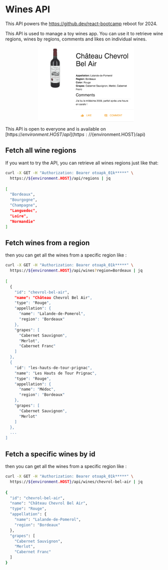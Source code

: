 # Wines API

This API powers the https://github.dev/react-bootcamp reboot for 2024. 

This API is used to manage a toy wines app. You can use it to retrieve wine regions, wines by regions, comments and likes on individual wines. 

<div style="width: 100%; display: flex; justify-content: center; align-items: center;">
  <img src="/docs/winesapp.png" alt="The wine app" width="300" height="auto" class="centered-img">
</div>


This API is open to everyone and is available on [https://${environment.HOST}/api](https://${environment.HOST}/api)

## Fetch all wine regions

If you want to try the API, you can retrieve all wines regions just like that:
 
```sh
curl -X GET -H "Authorization: Bearer otoapk_01k*****" \
  https://${environment.HOST}/api/regions | jq

[
  "Bordeaux",
  "Bourgogne",
  "Champagne",
  "Languedoc",
  "Loire",
  "Normandie"
]
```

## Fetch wines from a region

then you can get all the wines from a specific region like :

```sh
curl -X GET -H "Authorization: Bearer otoapk_01k*****" \
  https://${environment.HOST}/api/wines?region=Bordeaux | jq

[
  {
    "id": "chevrol-bel-air",
    "name": "Château Chevrol Bel Air",
    "type": "Rouge",
    "appellation": {
      "name": "Lalande-de-Pomerol",
      "region": "Bordeaux"
    },
    "grapes": [
      "Cabernet Sauvignon",
      "Merlot",
      "Cabernet Franc"
    ]
  },
  {
    "id": "les-hauts-de-tour-prignac",
    "name": "Les Hauts de Tour Prignac",
    "type": "Rouge",
    "appellation": {
      "name": "Médoc",
      "region": "Bordeaux"
    },
    "grapes": [
      "Cabernet Sauvignon",
      "Merlot"
    ]
  },
  ...
]
```

## Fetch a specific wines by id

then you can get all the wines from a specific region like :

```sh
curl -X GET -H "Authorization: Bearer otoapk_01k*****" \
  https://${environment.HOST}/api/wines/chevrol-bel-air | jq

{
  "id": "chevrol-bel-air",
  "name": "Château Chevrol Bel Air",
  "type": "Rouge",
  "appellation": {
    "name": "Lalande-de-Pomerol",
    "region": "Bordeaux"
  },
  "grapes": [
    "Cabernet Sauvignon",
    "Merlot",
    "Cabernet Franc"
  ]
}
```